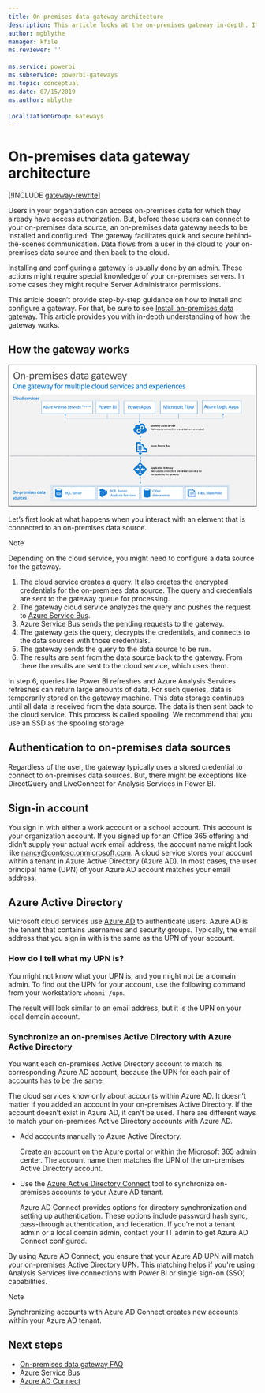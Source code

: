 ```yaml
---
title: On-premises data gateway architecture
description: This article looks at the on-premises gateway in-depth. It looks at how the service works with Azure Active Directory and your on-premises Active Directory.
author: mgblythe
manager: kfile
ms.reviewer: ''

ms.service: powerbi
ms.subservice: powerbi-gateways
ms.topic: conceptual
ms.date: 07/15/2019
ms.author: mblythe

LocalizationGroup: Gateways
---
```


# On-premises data gateway architecture

[!INCLUDE [gateway-rewrite](../includes/gateway-rewrite.md)]

Users in your organization can access on-premises data for which they already have access authorization. But, before those users can connect to your on-premises data source, an on-premises data gateway needs to be installed and configured. The gateway facilitates quick and secure behind-the-scenes communication. Data flows from a user in the cloud to your on-premises data source and then back to the cloud.

Installing and configuring a gateway is usually done by an admin. These actions might require special knowledge of your on-premises servers. In some cases they might require Server Administrator permissions.

This article doesn’t provide step-by-step guidance on how to install and configure a gateway. For that, be sure to see [Install an-premises data gateway](service-gateway-install.md). This article provides you with in-depth understanding of how the gateway works.

## How the gateway works

![Relationship among cloud services, gateway, and data sources](./media/service-gateway-onprem-indepth/on-prem-data-gateway-how-it-works.png)

Let’s first look at what happens when you interact with an element that is connected to an on-premises data source.

> [!NOTE]
> Depending on the cloud service, you might need to configure a data source for the gateway.

1. The cloud service creates a query. It also creates the encrypted credentials for the on-premises data source. The query and credentials are sent to the gateway queue for processing.
1. The gateway cloud service analyzes the query and pushes the request to [Azure Service Bus](/azure/service-bus-messaging/service-bus-messaging-overview/).
1. Azure Service Bus sends the pending requests to the gateway.
1. The gateway gets the query, decrypts the credentials, and connects to the data sources with those credentials.
1. The gateway sends the query to the data source to be run.
1. The results are sent from the data source back to the gateway. From there the results are sent to the cloud service, which uses them.

In step 6, queries like Power BI refreshes and Azure Analysis Services refreshes can return large amounts of data. For such queries, data is temporarily stored on the gateway machine. This data storage continues until all data is received from the data source. The data is then sent back to the cloud service. This process is called spooling. We recommend that you use an SSD as the spooling storage.

## Authentication to on-premises data sources

Regardless of the user, the gateway typically uses a stored credential to connect to on-premises data sources. But, there might be exceptions like DirectQuery and LiveConnect for Analysis Services in Power BI.

## Sign-in account

You sign in with either a work account or a school account. This account is your organization account. If you signed up for an Office 365 offering and didn’t supply your actual work email address, the account name might look like nancy@contoso.onmicrosoft.com. A cloud service stores your account within a tenant in Azure Active Directory (Azure AD). In most cases, the user principal name (UPN) of your Azure AD account matches your email address.

## Azure Active Directory

Microsoft cloud services use [Azure AD](/azure/active-directory/fundamentals/active-directory-whatis) to  authenticate users. Azure AD is the tenant that contains usernames and security groups. Typically, the email address that you sign in with is the same as the UPN of your account.

### How do I tell what my UPN is?

You might not know what your UPN is, and you might not be a domain admin. To find out the UPN for your account, use the following command from your workstation: `whoami /upn`.

The result will look similar to an email address, but it is the UPN on your local domain account.

### Synchronize an on-premises Active Directory with Azure Active Directory

You want each on-premises Active Directory account to match its corresponding Azure AD account, because the UPN for each pair of accounts has to be the same.

The cloud services know only about accounts within Azure AD. It doesn’t matter if you added an account in your on-premises Active Directory. If the account doesn’t exist in Azure AD, it can't be used. There are different ways to match your on-premises Active Directory accounts with Azure AD.

* Add accounts manually to Azure Active Directory.

    Create an account on the Azure portal or within the Microsoft 365 admin center. The account name then matches the UPN of the on-premises Active Directory account.

* Use the [Azure Active Directory Connect](/azure/active-directory/hybrid/how-to-connect-sync-whatis) tool to synchronize on-premises accounts to your Azure AD tenant.

    Azure AD Connect provides options for directory synchronization and setting up authentication. These options include password hash sync, pass-through authentication, and federation. If you're not a tenant admin or a local domain admin, contact your IT admin to get Azure AD Connect configured.

By using Azure AD Connect, you ensure that your Azure AD UPN will match your on-premises Active Directory UPN. This matching helps if you're using Analysis Services live connections with Power BI or single sign-on (SSO) capabilities.

> [!NOTE]
> Synchronizing accounts with Azure AD Connect creates new accounts within your Azure AD tenant.

## Next steps

* [On-premises data gateway FAQ](service-gateway-onprem-faq.md)  
* [Azure Service Bus](/azure/service-bus-messaging/service-bus-messaging-overview/)  
* [Azure AD Connect](/azure/active-directory/hybrid/how-to-connect-sync-whatis/)  
